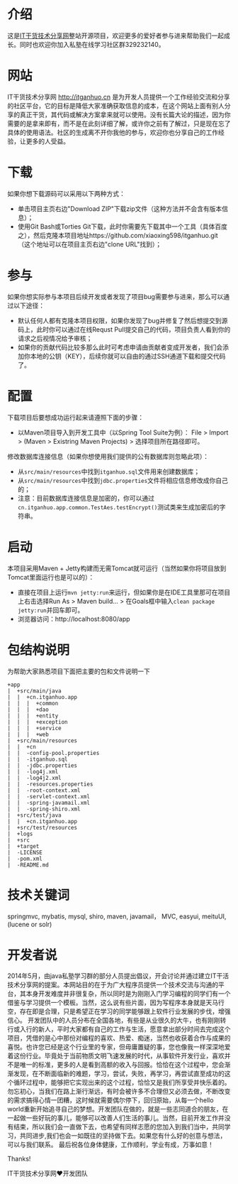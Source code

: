 介绍
====
这是[IT干货技术分享网](http://www.itganhuo.cn)整站开源项目，欢迎更多的爱好者参与进来帮助我们一起成长。同时也欢迎你加入私塾在线学习社区群329232140。

网站
====
IT干货技术分享网 http://itganhuo.cn 是为开发人员提供一个工作经验交流和分享的社区平台，它的目标是降低大家准确获取信息的成本，在这个网站上面有别人分享的真正干货，其代码或解决方案拿来就可以使用。没有长篇大论的描述，因为你需要的是拿来即有，而不是在此刻详细了解，或许你之前有了解过，只是现在忘了具体的使用语法。社区的生成离不开你我他的参与，欢迎你也分享自己的工作经验，让更多的人受益。

下载
====
如果你想下载源码可以采用以下两种方式：
* 单击项目主页右边"Download ZIP"下载zip文件（这种方法并不会含有版本信息）；
* 使用Git Bash或Torties Git下载，此时你需要先下载其中一个工具（具体百度之），然后克隆本项目地址https://github.com/xiaoxing598/itganhuo.git （这个地址可以在项目主页右边"clone URL"找到）；

参与
====
如果你想实际参与本项目后续开发或者发现了项目bug需要参与进来，那么可以通过以下途径：
* 默认任何人都有克隆本项目权限，如果你发现了bug并修复了然后想提交到源码上，此时你可以通过在线Requst Pull提交自己的代码，项目负责人看到你的请求之后视情况给予审核；
* 如果你的贡献代码比较多那么此时可考虑申请由贡献者变成开发者，我们会添加你本地的公钥（KEY），后续你就可以自由的通过SSH通道下载和提交代码了。

配置
====
下载项目后要想成功运行起来请遵照下面的步骤：
* 以Maven项目导入到开发工具中（以Spring Tool Suite为例）：
File > Import > (Maven > Existring Maven Projects) > 选择项目所在路径即可。

修改数据库连接信息（如果你想使用我们提供的公有数据库则忽略此项）：
* 从`src/main/resources`中找到`itganhuo.sql`文件用来创建数据库；
* 从`src/main/resources`中找到`jdbc.properties`文件将相应信息修改成你自己的； 
* 注意：目前数据库连接信息是加密的，你可以通过`cn.itganhuo.app.common.TestAes.testEncrypt()`测试类来生成加密后的字符串。

启动
====
本项目采用Maven + Jetty构建而无需Tomcat就可运行（当然如果你将项目放到Tomcat里面运行也是可以的）：
* 直接在项目上运行`mvn jetty:run`来运行，但如果你是在IDE工具里那可在项目上右击选择Run As > Maven build... > 在Goals框中输入`clean package jetty:run`并回车即可。
* 浏览器访问：http://localhost:8080/app

包结构说明
====
为帮助大家熟悉项目下面把主要的包和文件说明一下
```
+app
|  +src/main/java
|  |  +cn.itganhuo.app
|  |  |  +common
|  |  |  +dao
|  |  |  +entity
|  |  |  +exception
|  |  |  +service
|  |  |  +web
|  +src/main/resources
|  |  +cn
|  |  -config-pool.properties
|  |  -itganhuo.sql
|  |  -jdbc.properties
|  |  -log4j.xml
|  |  -log4j2.xml
|  |  -resources.properties
|  |  -root-context.xml
|  |  -servlet-context.xml
|  |  -spring-javamail.xml
|  |  -spring-shiro.xml
|  +src/test/java
|  |  +cn.itganhuo.app
|  +src/test/resources
|  +logs
|  +src
|  +target
|  -LICENSE
|  -pom.xml
|  -README.md
```

技术关键词
====
springmvc, mybatis, mysql, shiro, maven, javamail， MVC, easyui, meituUI, (lucene or solr)

开发者说
====
2014年5月，由java私塾学习群的部分人员提出倡议，开会讨论并通过建立IT干活技术分享网的提案。本网站目的在于为广大程序员提供一个技术交流与沟通的平台，其本身开发难度并非很复杂，所以同时是为刚刚入门学习编程的同学们有一个借鉴与学习提供一个模板。当然，这么说有些片面，因为写程序本身就是天马行空，存在即是合理，只是希望正在学习的同学能够跟上软件行业发展的步伐，增强信心。
开发团队中的人员分布在全国各地，有些是从业很久的大牛，也有刚刚转行或入行的新人，平时大家都有自己的工作与生活，愿意拿出部分时间去完成这个项目，凭借的是心中那份对编程的喜欢、热爱、痴迷，当然也收获着合作与成果的喜悦。也许您已经是这个行业里的专家，但毋庸置疑的事，您也像我一样深深地爱着这份行业。毕竟处于当前物质文明飞速发展的时代，从事软件开发行业，喜欢并不是唯一的标准，更多的人是看到高额的收入与回报。恰恰在这个过程中，您会渐渐发现，在不断面临新的难题，学习，尝试，失败，再学习，再尝试直至成功的这个循环过程中，能够把它实现出来的这个过程，恰恰又是我们所享受并快乐着的。
勿忘初心，当我们在路上渐行渐远，有时会被许多不合理但又必须去做，不断改变的需求搞得心情一团糟，这时候就需要偶尔停下，回归原始，从每一个hello world重新开始追寻自己的梦想。开发团队在做的，就是一些志同道合的朋友，在一起做一些好玩的事儿，能够可以改善人们生活的事儿。当然，目前开发工作并没有结束，所以我们会一直做下去，也希望有同样志愿的您加入到我们当中，共同学习，共同进步,我们也会一如既往的坚持做下去。如果您有什么好的创意与想法，可以与我们联系。
最后祝各位身体健康，工作顺利，学业有成，万事如意！

Thanks!

IT干货技术分享网:heart:开发团队
